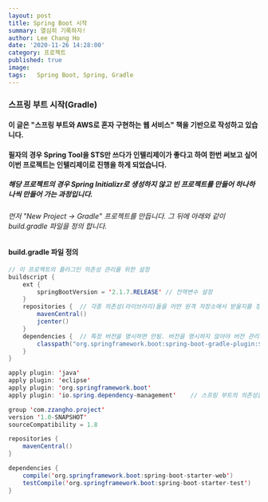 ```yaml
---
layout: post
title: Spring Boot 시작
summary: 열심히 기록하자!
author: Lee Chang Ho
date: '2020-11-26 14:28:00'
category: 프로젝트
published: true
image:  
tags:   Spring Boot, Spring, Gradle
---
```


### 스프링 부트 시작(Gradle)  

#### 이 글은 "스프링 부트와 AWS로 혼자 구현하는 웹 서비스" 책을 기반으로 작성하고 있습니다.  
#### 필자의 경우 Spring Tool을 STS만 쓰다가 인텔리제이가 좋다고 하여 한번 써보고 싶어 이번 프로젝트는 인텔리제이로 진행을 하게 되었습니다.  

##### 해당 프로젝트의 경우 Spring Initializr로 생성하지 않고 빈 프로젝트를 만들어 하나하나씩 만들어 가는 과정입니다.  

###### 먼저 "New Project -> Gradle" 프로젝트를 만듭니다. 그 뒤에 아래와 같이 build.gradle 파일을 정의 합니다.

#### build.gradle 파일 정의
```java
// 이 프로젝트의 플러그인 의존성 관리를 위한 설정
buildscript {
    ext {
        springBootVersion = '2.1.7.RELEASE' // 전역변수 설정
    }
    repositories {  // 각종 의존성(라이브러리)들을 어떤 원격 저장소에서 받을지를 정함.
        mavenCentral()
        jcenter()
    }
    dependencies {  // 특정 버전을 명시하면 안됨. 버전을 명시하지 않아야 버전 관리가 한 곳에 집중되고, 버전 충돌 문제도 해결됨
        classpath("org.springframework.boot:spring-boot-gradle-plugin:${springBootVersion}")
    }
}

apply plugin: 'java'
apply plugin: 'eclipse'
apply plugin: 'org.springframework.boot'
apply plugin: 'io.spring.dependency-management'    // 스프링 부트의 의존성들을 관리해 주는 플러그인(필수)

group 'com.zzangho.project'
version '1.0-SNAPSHOT'
sourceCompatibility = 1.8

repositories {
    mavenCentral()
}

dependencies {
    compile('org.springframework.boot:spring-boot-starter-web')
    testCompile('org.springframework.boot:spring-boot-starter-test')
}

```
